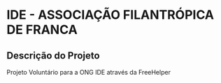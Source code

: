 # IDE - ASSOCIAÇÃO FILANTRÓPICA DE FRANCA 

## Descrição do Projeto
Projeto Voluntário para a ONG IDE através da FreeHelper
